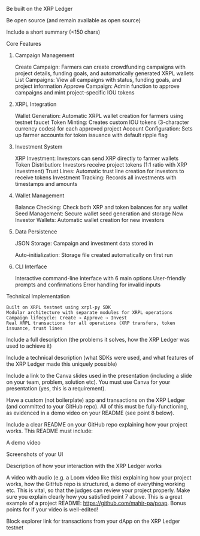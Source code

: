 Be built on the XRP Ledger

Be open source (and remain available as open source)

Include a short summary (<150 chars)

Core Features
1. Campaign Management

    Create Campaign: Farmers can create crowdfunding campaigns with project details, funding goals, and automatically generated XRPL wallets
    List Campaigns: View all campaigns with status, funding goals, and project information
    Approve Campaign: Admin function to approve campaigns and mint project-specific IOU tokens

2. XRPL Integration

    Wallet Generation: Automatic XRPL wallet creation for farmers using testnet faucet
    Token Minting: Creates custom IOU tokens (3-character currency codes) for each approved project
    Account Configuration: Sets up farmer accounts for token issuance with default ripple flag

3. Investment System

    XRP Investment: Investors can send XRP directly to farmer wallets
    Token Distribution: Investors receive project tokens (1:1 ratio with XRP investment)
    Trust Lines: Automatic trust line creation for investors to receive tokens
    Investment Tracking: Records all investments with timestamps and amounts

4. Wallet Management

    Balance Checking: Check both XRP and token balances for any wallet
    Seed Management: Secure wallet seed generation and storage
    New Investor Wallets: Automatic wallet creation for new investors

5. Data Persistence

    JSON Storage: Campaign and investment data stored in 

    Auto-initialization: Storage file created automatically on first run

6. CLI Interface

    Interactive command-line interface with 6 main options
    User-friendly prompts and confirmations
    Error handling for invalid inputs

Technical Implementation

    Built on XRPL testnet using xrpl-py SDK
    Modular architecture with separate modules for XRPL operations 
    Campaign lifecycle: Create → Approve → Invest
    Real XRPL transactions for all operations (XRP transfers, token issuance, trust lines

Include a full description (the problems it solves, how the XRP Ledger was used to achieve it)

Include a technical description (what SDKs were used, and what features of the XRP Ledger made this uniquely possible)

Include a link to the Canva slides used in the presentation (including a slide on your team, problem, solution etc). You must use Canva for your presentation (yes, this is a requirement).

Have a custom (not boilerplate) app and transactions on the XRP Ledger (and committed to your GitHub repo). All of this must be fully-functioning, as evidenced in a demo video on your README (see point 8 below).

Include a clear README on your GitHub repo explaining how your project works. This README must include:

A demo video

Screenshots of your UI

Description of how your interaction with the XRP Ledger works

A video with audio (e.g. a Loom video like this) explaining how your project works, how the GitHub repo is structured, a demo of everything working etc. This is vital, so that the judges can review your project properly. Make sure you explain clearly how you satisfied point 7 above. This is a great example of a project README: https://github.com/mahir-pa/poap. Bonus points for if your video is well-edited!

Block explorer link for transactions from your dApp on the XRP Ledger testnet


